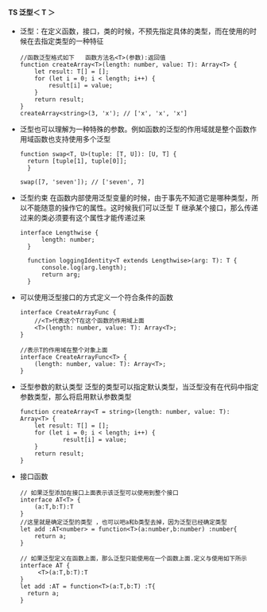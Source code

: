 #### TS 泛型＜ T ＞

- 泛型：在定义函数，接口，类的时候，不预先指定具体的类型，而在使用的时候在去指定类型的一种特征

  ```
  //函数泛型格式如下   函数方法名<T>(参数):返回值
  function createArray<T>(length: number, value: T): Array<T> {
      let result: T[] = [];
      for (let i = 0; i < length; i++) {
          result[i] = value;
      }
      return result;
  }
  createArray<string>(3, 'x'); // ['x', 'x', 'x']
  ```

- 泛型也可以理解为一种特殊的参数。例如函数的泛型的作用域就是整个函数作用域函数也支持使用多个泛型

  ```
  function swap<T, U>(tuple: [T, U]): [U, T] {
    return [tuple[1], tuple[0]];
    }

  swap([7, 'seven']); // ['seven', 7]
  ```

- 泛型约束
  在函数内部使用泛型变量的时候，由于事先不知道它是哪种类型，所以不能随意的操作它的属性。这时候我们可以泛型 T 继承某个接口，那么传递过来的类必须要有这个属性才能传递过来
  ```
  interface Lengthwise {
		length: number;
	}

	function loggingIdentity<T extends Lengthwise>(arg: T): T {
		console.log(arg.length);
		return arg;
	}
	```

- 可以使用泛型接口的方式定义一个符合条件的函数
	```
	interface CreateArrayFunc {
		//<T>代表这个T在这个函数的作用域上面
		<T>(length: number, value: T): Array<T>;
	}

	//表示T的作用域在整个对象上面
	interface CreateArrayFunc<T> {
		(length: number, value: T): Array<T>;
	}
	```

- 泛型参数的默认类型
泛型的类型可以指定默认类型，当泛型没有在代码中指定参数类型，那么将启用默认参数类型
	```
	function createArray<T = string>(length: number, value: T): Array<T> {
		let result: T[] = [];
		for (let i = 0; i < length; i++) {
				result[i] = value;
		}
		return result;
	}
	```

- 接口函数
	```
	// 如果泛型添加在接口上面表示该泛型可以使用到整个接口
	interface AT<T> {
		(a:T,b:T):T
	}
	//这里就是确定泛型的类型 ，也可以吧a和b类型去掉，因为泛型已经确定类型
	let add :AT<number> = function<T>(a:number,b:number) :number{
		return a;
	}

	// 如果泛型定义在函数上面，那么泛型只能使用在一个函数上面.定义与使用如下所示
	interface AT {
         <T>(a:T,b:T):T
   }
    let add :AT = function<T>(a:T,b:T) :T{
      return a;
   }
	```